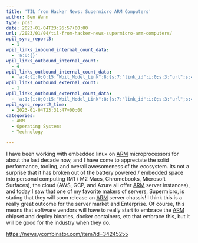 ```yaml
---
title: 'TIL from Hacker News: Supermicro ARM Computers'
author: Ben Wann
type: post
date: 2023-01-04T23:26:57+00:00
url: /2023/01/04/til-from-hacker-news-supermicro-arm-computers/
wpil_sync_report3:
  - 1
wpil_links_inbound_internal_count_data:
  - 'a:0:{}'
wpil_links_outbound_internal_count:
  - 4
wpil_links_outbound_internal_count_data:
  - 'a:4:{i:0;O:15:"Wpil_Model_Link":8:{s:7:"link_id";i:0;s:3:"url";s:44:"https://benwann.com/category/technology/arm/";s:4:"host";s:11:"benwann.com";s:8:"internal";b:1;s:4:"post";O:15:"Wpil_Model_Post":11:{s:2:"id";i:80;s:5:"title";N;s:4:"type";s:4:"term";s:6:"status";N;s:7:"content";N;s:5:"links";N;s:4:"slug";N;s:6:"clicks";N;s:8:"position";N;s:15:"organic_traffic";N;s:6:"editor";N;}s:6:"anchor";s:3:"ARM";s:15:"added_by_plugin";b:0;s:8:"location";s:7:"content";}i:1;O:15:"Wpil_Model_Link":8:{s:7:"link_id";i:0;s:3:"url";s:44:"https://benwann.com/category/technology/arm/";s:4:"host";s:11:"benwann.com";s:8:"internal";b:1;s:4:"post";r:7;s:6:"anchor";s:3:"ARM";s:15:"added_by_plugin";b:0;s:8:"location";s:7:"content";}i:2;O:15:"Wpil_Model_Link":8:{s:7:"link_id";i:0;s:3:"url";s:44:"https://benwann.com/category/technology/arm/";s:4:"host";s:11:"benwann.com";s:8:"internal";b:1;s:4:"post";r:7;s:6:"anchor";s:3:"ARM";s:15:"added_by_plugin";b:0;s:8:"location";s:7:"content";}i:3;O:15:"Wpil_Model_Link":8:{s:7:"link_id";i:0;s:3:"url";s:44:"https://benwann.com/category/technology/arm/";s:4:"host";s:11:"benwann.com";s:8:"internal";b:1;s:4:"post";r:7;s:6:"anchor";s:3:"ARM";s:15:"added_by_plugin";b:0;s:8:"location";s:7:"content";}}'
wpil_links_outbound_external_count:
  - 1
wpil_links_outbound_external_count_data:
  - 'a:1:{i:0;O:15:"Wpil_Model_Link":8:{s:7:"link_id";i:0;s:3:"url";s:45:"https://news.ycombinator.com/item?id=34245255";s:4:"host";s:20:"news.ycombinator.com";s:8:"internal";b:0;s:4:"post";N;s:6:"anchor";s:45:"https://news.ycombinator.com/item?id=34245255";s:15:"added_by_plugin";b:0;s:8:"location";s:7:"content";}}'
wpil_sync_report2_time:
  - 2023-01-04T23:31:47+00:00
categories:
  - ARM
  - Operating Systems
  - Technology

---
```

I have been working with embedded linux on [ARM][1] microprocessors for about the last decade now, and I have come to appreciate the solid performance, tooling, and overall awesomeness of the ecosystem. Its not a surprise that it has broken out of the battery powered / embedded space into personal computing (M1 / M2 Macs, Chromebooks, Microsoft Surfaces), the cloud (AWS, GCP, and Azure all offer [ARM][1] server instances), and today I saw that one of my favorite makers of servers, Supermicro, is stating that they will soon release an [ARM][1] server chassis! I think this is a really great outcome for the server market and Enterprise. Of course, this means that software vendors will have to really start to embrace the [ARM][1] chipset and deploy binaries, docker containers, etc that embrace this, but it will be good for the industry when they do.



<https://news.ycombinator.com/item?id=34245255>

 [1]: https://benwann.com/category/technology/arm/ "ARM"